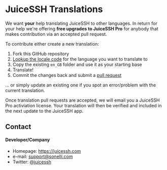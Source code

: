 JuiceSSH Translations
======

We want **your** help translating JuiceSSH to other languages. In return for your help we're offering **free upgrades to JuiceSSH Pro** for anybody that makes contribution via an accepted pull request.

To contribute either create a new translation:

 1. Fork this GitHub repository
 2. [Lookup the locale code](http://www.localeplanet.com/icu/) for the language you want to translate to 
 3. Copy the existing `en_GB` folder and use it as your starting base
 4. Translate!
 5. Commit the changes back and submit a [pull request](https://help.github.com/articles/using-pull-requests/) 

... or simply update an existing one if you spot an error/problem with the current translation.
 
Once translation pull requests are accepted, we will email you a JuiceSSH Pro activiation license. Your translation will then be verified and included in the next update to the JuiceSSH app.

## Contact
#### Developer/Company
* Homepage:  https://juicessh.com
* e-mail: support@sonelli.com
* Twitter: [@juicessh](https://twitter.com/juicessh "JuiceSSH on Twitter")
